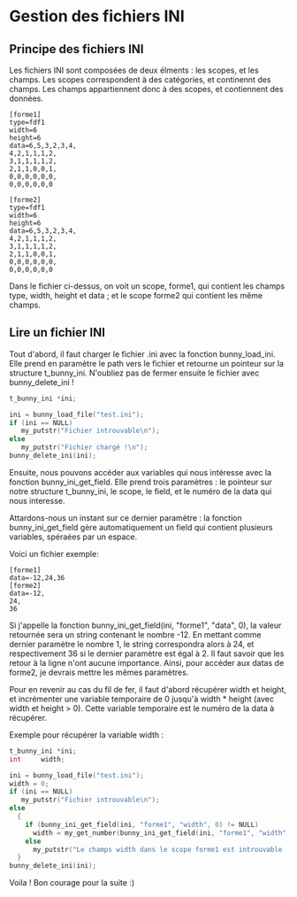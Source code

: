 
# Gestion des fichiers INI #

## Principe des fichiers INI ##

Les fichiers INI sont composées de deux élments : les scopes, et les champs. Les scopes correspondent à des catégories, et continennt des champs. Les champs appartiennent donc à des scopes, et contiennent des données.


```
[forme1]
type=fdf1
width=6
height=6
data=6,5,3,2,3,4,
4,2,1,1,1,2,
3,1,1,1,1,2,
2,1,1,0,0,1,
0,0,0,0,0,0,
0,0,0,0,0,0

[forme2]
type=fdf1
width=6
height=6
data=6,5,3,2,3,4,
4,2,1,1,1,2,
3,1,1,1,1,2,
2,1,1,0,0,1,
0,0,0,0,0,0,
0,0,0,0,0,0
```

Dans le fichier ci-dessus, on voit un scope, forme1, qui contient les champs type, width, height et data ; et le scope forme2 qui contient les même champs.

## Lire un fichier INI ##

Tout d'abord, il faut charger le fichier .ini avec la fonction bunny_load_ini. Elle prend en paramètre le path vers le fichier et retourne un pointeur sur la structure t_bunny_ini.
N'oubliez pas de fermer ensuite le fichier avec bunny_delete_ini !

```c
t_bunny_ini	*ini;

ini = bunny_load_file("test.ini");
if (ini == NULL)
   my_putstr("Fichier introuvable\n");
else
   my_putstr("Fichier chargé !\n");
bunny_delete_ini(ini);
```

Ensuite, nous pouvons accéder aux variables qui nous intéresse avec la fonction bunny_ini_get_field. Elle prend trois paramètres : le pointeur sur notre structure t_bunny_ini, le scope, le field, et le numéro de la data qui nous interesse.

Attardons-nous un instant sur ce dernier paramètre : la fonction bunny_ini_get_field gère automatiquement un field qui contient plusieurs variables, spéraées par un espace.

Voici un fichier exemple:

```
[forme1]
data=-12,24,36
[forme2]
data=-12,
24,
36
```

Si j'appelle la fonction bunny_ini_get_field(ini, "forme1", "data", 0), la valeur retournée sera un string contenant le nombre -12.
En mettant comme dernier paramètre le nombre 1, le string correspondra alors à 24, et respectivement 36 si le dernier paramètre est égal à 2.
Il faut savoir que les retour à la ligne n'ont aucune importance. Ainsi, pour accéder aux datas de forme2, je devrais mettre les mêmes paramètres.

Pour en revenir au cas du fil de fer, il faut d'abord récupérer width et height, et incrémenter une variable temporaire de 0 jusqu'à width * height (avec width et height > 0). Cette variable temporaire est le numéro de la data à récupérer.

Exemple pour récupérer la variable width :

```c
t_bunny_ini	*ini;
int		width;

ini = bunny_load_file("test.ini");
width = 0;
if (ini == NULL)
   my_putstr("Fichier introuvable\n");
else
  {
    if (bunny_ini_get_field(ini, "forme1", "width", 0) != NULL)
      width = my_get_number(bunny_ini_get_field(ini, "forme1", "width", 0));
    else
      my_putstr("Le champs width dans le scope forme1 est introuvable :/\n");
  }
bunny_delete_ini(ini);
```

Voila ! Bon courage pour la suite :)
